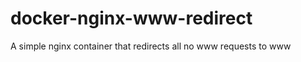 docker-nginx-www-redirect
===========================

A simple nginx container that redirects all no www requests to www
